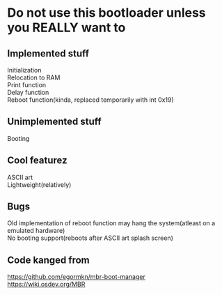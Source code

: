 # Do not use this bootloader unless you REALLY want to

## Implemented stuff  
Initialization  
Relocation to RAM  
Print function  
Delay function  
Reboot function(kinda, replaced temporarily with int 0x19)

## Unimplemented stuff  
Booting

## Cool featurez  
ASCII art  
Lightweight(relatively)

## Bugs  
Old implementation of reboot function may hang the system(atleast on a emulated hardware)  
No booting support(reboots after ASCII art splash screen)

## Code kanged from
https://github.com/egormkn/mbr-boot-manager  
https://wiki.osdev.org/MBR
